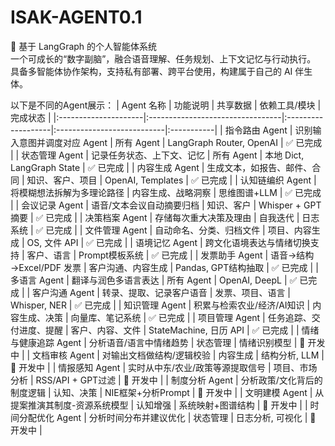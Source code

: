 # ISAK-AGENT0.1
🎯 基于 LangGraph 的个人智能体系统   
一个可成长的“数字副脑”，融合语音理解、任务规划、上下文记忆与行动执行。   
具备多智能体协作架构，支持私有部署、跨平台使用，构建属于自己的 AI 伴生体。

以下是不同的Agent展示：
| Agent 名称           | 功能说明                         | 共享数据           | 依赖工具/模块              | 完成状态   |
|:---------------------|:---------------------------------|:-------------------|:---------------------------|:-----------|
| 指令路由 Agent       | 识别输入意图并调度对应 Agent     | 所有 Agent         | LangGraph Router, OpenAI   | ✅ 已完成  |
| 状态管理 Agent       | 记录任务状态、上下文、记忆       | 所有 Agent         | 本地 Dict, LangGraph State | ✅ 已完成  |
| 内容生成 Agent       | 生成文本，如报告、邮件、合同     | 知识、客户、项目   | OpenAI, Templates          | ✅ 已完成  |
| 认知链编织 Agent     | 将模糊想法拆解为多理论路径       | 内容生成、战略洞察 | 思维图谱+LLM               | ✅ 已完成  |
| 会议记录 Agent       | 语音/文本会议自动摘要归档        | 知识、客户         | Whisper + GPT摘要          | ✅ 已完成  |
| 决策档案 Agent       | 存储每次重大决策及理由           | 自我迭代           | 日志系统                   | ✅ 已完成  |
| 文件管理 Agent       | 自动命名、分类、归档文件         | 项目、内容生成     | OS, 文件 API               | ✅ 已完成  |
| 语境记忆 Agent       | 跨文化语境表达与情绪切换支持     | 客户、语言         | Prompt模板系统             | ✅ 已完成  |
| 发票助手 Agent       | 语音→结构→Excel/PDF 发票         | 客户沟通、内容生成 | Pandas, GPT结构抽取        | ✅ 已完成  |
| 多语言 Agent         | 翻译与润色多语言表达             | 所有 Agent         | OpenAI, DeepL              | ✅ 已完成  |
| 客户沟通 Agent       | 转录、提取、记录客户语音         | 发票、项目、语言   | Whisper, NER               | ✅ 已完成  |
| 知识管理 Agent       | 积累与检索农业/经济/AI知识       | 内容生成、决策     | 向量库、笔记系统           | ✅ 已完成  |
| 项目管理 Agent       | 任务追踪、交付进度、提醒         | 客户、内容、文件   | StateMachine, 日历 API     | ✅ 已完成  |
| 情绪与健康追踪 Agent | 分析语音/语言中情绪趋势          | 状态管理           | 情绪识别模型               | 🔄 开发中  |
| 文档审核 Agent       | 对输出文档做结构/逻辑校验        | 内容生成           | 结构分析, LLM              | 🔄 开发中  |
| 情报感知 Agent       | 实时从中东/农业/政策等源提取信号 | 项目、市场分析     | RSS/API + GPT过滤          | 🔄 开发中  |
| 制度分析 Agent       | 分析政策/文化背后的制度逻辑      | 认知、决策         | NIE框架+分析Prompt         | 🔄 开发中  |
| 文明建模 Agent       | 从提案推演其制度-资源系统模型    | 认知增强           | 系统映射+图谱结构          | 🔄 开发中  |
| 时间分配优化 Agent   | 分析时间分布并建议优化           | 状态管理           | 日志分析, 可视化           | 🔄 开发中  |
